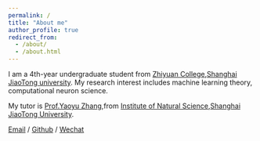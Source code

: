 ```yaml
---
permalink: /
title: "About me"
author_profile: true
redirect_from: 
  - /about/
  - /about.html
---
```


I am a 4th-year undergraduate student from [Zhiyuan College](https://zhiyuan.sjtu.edu.cn/html/zhiyuan/),[Shanghai JiaoTong university](https://www.sjtu.edu.cn). My research interest includes machine learning theory, computational neuron science.

My tutor is [Prof.Yaoyu Zhang](https://ins.sjtu.edu.cn/peoples/zhangyaoyu),from [Institute of Natural Science](https://ins.sjtu.edu.cn),[Shanghai JiaoTong University](https://www.sjtu.edu.cn).

[Email](zjj0216@sjtu.edu.cn) / [Github](https://github.com/zjjSJTU) / [Wechat](wechat.jpg)
